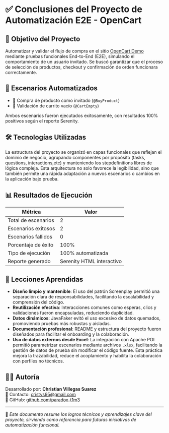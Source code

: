 # ✅ Conclusiones del Proyecto de Automatización E2E - OpenCart

## 🎯 Objetivo del Proyecto

Automatizar y validar el flujo de compra en el sitio [OpenCart Demo](https://opencart.abstracta.us/) mediante pruebas funcionales End-to-End (E2E), simulando el comportamiento de un usuario invitado. Se buscó garantizar que el proceso de selección de productos, checkout y confirmación de orden funcionara correctamente.

## 🧪 Escenarios Automatizados

- 🛒 Compra de producto como invitado (`@BuyProduct`)
- 🧼 Validación de carrito vacío (`@CartEmpty`)

Ambos escenarios fueron ejecutados exitosamente, con resultados 100% positivos según el reporte Serenity.

## 🛠️ Tecnologías Utilizadas

La estructura del proyecto se organizó en capas funcionales que reflejan el dominio de negocio, agrupando componentes por propósito (tasks, questions, interactions,etc) y manteniendo los stepdefinitions libres de lógica compleja. Esta arquitectura no solo favorece la legibilidad, sino que también permite una rápida adaptación a nuevos escenarios o cambios en la aplicación bajo prueba.

## 📊 Resultados de Ejecución

| Métrica                  | Valor |
|--------------------------|-------|
| Total de escenarios     | 2     |
| Escenarios exitosos     | 2     |
| Escenarios fallidos     | 0     |
| Porcentaje de éxito     | 100%  |
| Tipo de ejecución       | 100% automatizada |
| Reporte generado        | Serenity HTML interactivo |

## 🧠 Lecciones Aprendidas

- **Diseño limpio y mantenible**: El uso del patrón Screenplay permitió una separación clara de responsabilidades, facilitando la escalabilidad y comprensión del código.
- **Reutilización efectiva**: Interacciones comunes como esperas, clics y validaciones fueron encapsuladas, reduciendo duplicidad.
- **Datos dinámicos**: JavaFaker evitó el uso excesivo de datos quemados, promoviendo pruebas más robustas y aisladas.
- **Documentación profesional**: README y estructura del proyecto fueron diseñados para facilitar el onboarding y la colaboración.
- **Uso de datos externos desde Excel**: La integración con Apache POI permitió parametrizar escenarios mediante archivos `.xlsx`, facilitando la gestión de datos de prueba sin modificar el código fuente. Esta práctica mejora la trazabilidad, reduce el acoplamiento y habilita la colaboración con perfiles no técnicos.
## 👨‍💻 Autoría

Desarrollado por: **Christian Villegas Suarez**  
📧 Contacto: [cristvs95@gmail.com](mailto:cristvs95@gmail.com)  
🔗 GitHub: [github.com/paradox-t1m3](https://github.com/paradox-t1m3/RetoSoftka-AutomatizacionWeb)

---

📌 _Este documento resume los logros técnicos y aprendizajes clave del proyecto, sirviendo como referencia para futuras iniciativas de automatización funcional._
